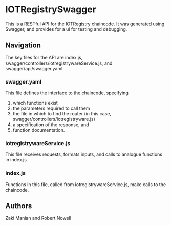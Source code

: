 # IOTRegistrySwagger

This is a RESTful API for the IOTRegistry chaincode. It was generated using Swagger, and provides for a ui for testing and debugging.

## Navigation

The key files for the API are index.js, swagger/controllers/iotregistrywareService.js, and swagger/api/swagger.yaml.

### swagger.yaml
This file defines the interface to the chaincode, specifying 
1. which functions exist
2. the parameters required to call them
3. the file in which to find the router (in this case, swagger/controllers/iotregistryware.js)
4. a specification of the response, and
5. function documentation.  

### iotregistrywareService.js
This file receives requests, formats inputs, and calls to analogue functions in index.js

### index.js
Functions in this file, called from iotregistrywareService.js, make calls to the chaincode.  


## Authors
Zaki Manian and Robert Nowell
